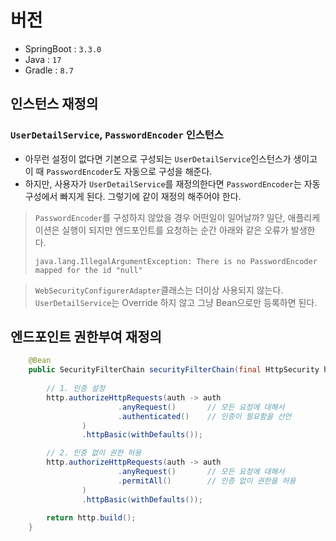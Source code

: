 # 버전
- SpringBoot : `3.3.0`
- Java : `17`
- Gradle : `8.7`

## 인스턴스 재정의
### `UserDetailService`, `PasswordEncoder` 인스턴스
- 아무런 설정이 없다면 기본으로 구성되는 `UserDetailService`인스턴스가 생이고 이 때 `PasswordEncoder`도 자동으로 구성을 해준다.
- 하지만, 사용자가 `UserDetailService`를 재정의한다면 `PasswordEncoder`는 자동구성에서 빠지게 된다. 그렇기에 같이 재정의 해주어야 한다. 

> `PasswordEncoder`를 구성하지 않았을 경우 어떤일이 일어날까? 
> 일단, 애플리케이션은 실행이 되지만 엔드포인트를 요청하는 순간 아래와 같은 오류가 발생한다.
> ```shell
> java.lang.IllegalArgumentException: There is no PasswordEncoder mapped for the id "null"
> ```

> `WebSecurityConfigurerAdapter`클래스는 더이상 사용되지 않는다.
> `UserDetailService`는 Override 하지 않고 그냥 Bean으로만 등록하면 된다.


## 엔드포인트 권한부여 재정의
```java
    @Bean
    public SecurityFilterChain securityFilterChain(final HttpSecurity http) throws Exception {
        
        // 1. 인증 설정
        http.authorizeHttpRequests(auth -> auth
                        .anyRequest()       // 모든 요청에 대해서
                        .authenticated()    // 인증이 필요함을 선언
                )
                .httpBasic(withDefaults());

        // 2. 인증 없이 권한 허용
        http.authorizeHttpRequests(auth -> auth
                        .anyRequest()       // 모든 요청에 대해서
                        .permitAll()        // 인증 없이 권한을 허용
                )
                .httpBasic(withDefaults());
        
        return http.build();
    }
```
